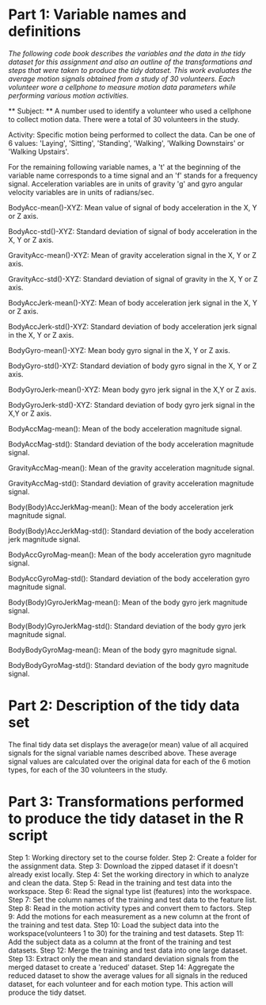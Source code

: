# Part 1:  Variable names and definitions

*The following code book describes the variables and the data in the tidy
dataset for this assignment and also an outline of the transformations and
steps that were taken to produce the tidy dataset.  This work evaluates the
average motion signals obtained from a study of 30 volunteers.  Each volunteer
wore a cellphone to measure motion data parameters while performing various 
motion activities.*


** Subject: **  A number used to identify a volunteer who used a cellphone
        to collect motion data.  There were a total of 30 volunteers in
	the study.

 Activity:  Specific motion being performed to collect the data.  Can be
        one of 6 values:  'Laying', 'Sitting', 'Standing', 'Walking',
	'Walking Downstairs' or 'Walking Upstairs'.


	
For the remaining following variable names, a 't' at the beginning of 
the variable name corresponds to a time signal and an 'f' stands for 
a frequency signal. Acceleration variables are in units of gravity 'g'
and gyro angular velocity variables are in units of radians/sec. 



BodyAcc-mean()-XYZ: Mean value of signal of body acceleration
in the X, Y or Z axis.

BodyAcc-std()-XYZ: Standard deviation of signal of body acceleration
in the X, Y or Z axis.
	
GravityAcc-mean()-XYZ: Mean of gravity acceleration signal in the
X, Y or Z axis.

GravityAcc-std()-XYZ: Standard deviation of signal of gravity in 
the X, Y or Z axis. 

BodyAccJerk-mean()-XYZ: Mean of body acceleration jerk signal in 
the X, Y or Z axis.

BodyAccJerk-std()-XYZ: Standard deviation of body acceleration jerk
signal in the X, Y or Z axis.

BodyGyro-mean()-XYZ: Mean body gyro signal in the X, Y or Z axis.

BodyGyro-std()-XYZ: Standard deviation of body gyro signal in the
X, Y or Z axis.

BodyGyroJerk-mean()-XYZ: Mean body gyro jerk signal in the X,Y or
Z axis.

BodyGyroJerk-std()-XYZ: Standard deviation of body gyro jerk signal
in the X,Y or Z axis.
	
BodyAccMag-mean(): Mean of the body acceleration magnitude
signal.

BodyAccMag-std(): Standard deviation of the body acceleration 
magnitude signal.

GravityAccMag-mean():  Mean of the gravity acceleration magnitude
signal.

GravityAccMag-std():   Standard deviation of gravity acceleration magnitude
signal.

Body(Body)AccJerkMag-mean(): Mean of the body acceleration jerk 
magnitude signal.

Body(Body)AccJerkMag-std(): Standard deviation of the body 
acceleration jerk magnitude signal.

BodyAccGyroMag-mean():  Mean of the body acceleration gyro magnitude
signal.

BodyAccGyroMag-std():  Standard deviation of the body acceleration gyro
magnitude signal.

Body(Body)GyroJerkMag-mean(): Mean of the body gyro jerk magnitude 
signal.

Body(Body)GyroJerkMag-std(): Standard deviation of the body gyro jerk 
magnitude signal.

BodyBodyGyroMag-mean(): Mean of the body gyro magnitude signal.

BodyBodyGyroMag-std(): Standard deviation of the body gyro magnitude
signal.
	
	
# Part 2:  Description of the tidy data set

The final tidy data set displays the average(or mean) value of all acquired 
signals for the signal variable names described above.  These average
signal values are calculated over the original data for each of the 6 motion 
types, for each of the 30 volunteers in the study.  


# Part 3:  Transformations performed to produce the tidy dataset in the R script

	 	
Step 1: Working directory set to the course folder.
Step 2: Create a folder for the assignment data.
Step 3: Download the zipped dataset if it doesn't already exist locally.
Step 4: Set the working directory in which to analyze and clean the data.
Step 5: Read in the training and test data into the workspace.
Step 6: Read the signal type list (features) into the workspace.
Step 7: Set the column names of the training and test data to the 
	feature list.
Step 8: Read in the motion activity types and convert them to factors.
Step 9: Add the motions for each measurement as a new column at the front
	of the training and test data.
Step 10: Load the subject data into the workspace(volunteers 1 to 30) for
	 the training and test datasets.
Step 11: Add the subject data as a column at the front of the training
	 and test datasets.
Step 12: Merge the training and test data into one large dataset.
Step 13: Extract only the mean and standard deviation signals from
	 the merged dataset to create a 'reduced' dataset.
Step 14: Aggregate the reduced dataset to show the average values for
	 all signals in the reduced dataset, for each volunteer and for
	 each motion type.  This action will produce the tidy datset.

	 
	     
 


	 
	

	 

